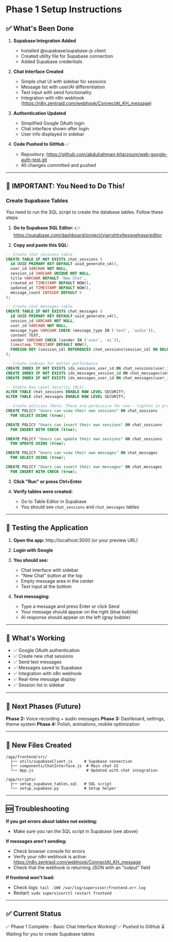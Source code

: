 # Phase 1 Setup Instructions

## ✅ What's Been Done

1. **Supabase Integration Added**
   - Installed @supabase/supabase-js client
   - Created utility file for Supabase connection
   - Added Supabase credentials

2. **Chat Interface Created**
   - Simple chat UI with sidebar for sessions
   - Message list with user/AI differentiation
   - Text input with send functionality
   - Integration with n8n webhook (https://n8n.zentraid.com/webhook/ConnectAI_KH_message)

3. **Authentication Updated**
   - Simplified Google OAuth login
   - Chat interface shown after login
   - User info displayed in sidebar

4. **Code Pushed to GitHub** ✅
   - Repository: https://github.com/abdulrahman-kharzoum/web-google-auth-test.git
   - All changes committed and pushed

---

## 🔴 IMPORTANT: You Need to Do This!

### Create Supabase Tables

You need to run the SQL script to create the database tables. Follow these steps:

1. **Go to Supabase SQL Editor:**
   👉 https://supabase.com/dashboard/project/yiarrshhxltesgoehqse/editor

2. **Copy and paste this SQL:**

```sql
-- Create chat_sessions table
CREATE TABLE IF NOT EXISTS chat_sessions (
  id UUID PRIMARY KEY DEFAULT uuid_generate_v4(),
  user_id VARCHAR NOT NULL,
  session_id VARCHAR UNIQUE NOT NULL,
  title VARCHAR DEFAULT 'New Chat',
  created_at TIMESTAMP DEFAULT NOW(),
  updated_at TIMESTAMP DEFAULT NOW(),
  message_count INTEGER DEFAULT 0
);

-- Create chat_messages table
CREATE TABLE IF NOT EXISTS chat_messages (
  id UUID PRIMARY KEY DEFAULT uuid_generate_v4(),
  session_id VARCHAR NOT NULL,
  user_id VARCHAR NOT NULL,
  message_type VARCHAR CHECK (message_type IN ('text', 'audio')),
  content TEXT,
  sender VARCHAR CHECK (sender IN ('user', 'ai')),
  timestamp TIMESTAMP DEFAULT NOW(),
  FOREIGN KEY (session_id) REFERENCES chat_sessions(session_id) ON DELETE CASCADE
);

-- Create indexes for better performance
CREATE INDEX IF NOT EXISTS idx_sessions_user_id ON chat_sessions(user_id);
CREATE INDEX IF NOT EXISTS idx_messages_session_id ON chat_messages(session_id);
CREATE INDEX IF NOT EXISTS idx_messages_user_id ON chat_messages(user_id);

-- Enable Row Level Security (RLS)
ALTER TABLE chat_sessions ENABLE ROW LEVEL SECURITY;
ALTER TABLE chat_messages ENABLE ROW LEVEL SECURITY;

-- Create policies (Note: These are permissive for now - tighten in production)
CREATE POLICY "Users can view their own sessions" ON chat_sessions
  FOR SELECT USING (true);

CREATE POLICY "Users can insert their own sessions" ON chat_sessions
  FOR INSERT WITH CHECK (true);

CREATE POLICY "Users can update their own sessions" ON chat_sessions
  FOR UPDATE USING (true);

CREATE POLICY "Users can view their own messages" ON chat_messages
  FOR SELECT USING (true);

CREATE POLICY "Users can insert their own messages" ON chat_messages
  FOR INSERT WITH CHECK (true);
```

3. **Click "Run" or press Ctrl+Enter**

4. **Verify tables were created:**
   - Go to Table Editor in Supabase
   - You should see `chat_sessions` and `chat_messages` tables

---

## 🧪 Testing the Application

1. **Open the app:** http://localhost:3000 (or your preview URL)

2. **Login with Google**

3. **You should see:**
   - Chat interface with sidebar
   - "New Chat" button at the top
   - Empty message area in the center
   - Text input at the bottom

4. **Test messaging:**
   - Type a message and press Enter or click Send
   - Your message should appear on the right (blue bubble)
   - AI response should appear on the left (gray bubble)

---

## 📝 What's Working

- ✅ Google OAuth authentication
- ✅ Create new chat sessions
- ✅ Send text messages
- ✅ Messages saved to Supabase
- ✅ Integration with n8n webhook
- ✅ Real-time message display
- ✅ Session list in sidebar

---

## 🚀 Next Phases (Future)

**Phase 2:** Voice recording + audio messages
**Phase 3:** Dashboard, settings, theme system
**Phase 4:** Polish, animations, mobile optimization

---

## 📁 New Files Created

```
/app/frontend/src/
  ├── utils/supabaseClient.js     # Supabase connection
  ├── components/ChatInterface.js  # Main chat UI
  └── App.js                       # Updated with chat integration

/app/scripts/
  ├── setup_supabase_tables.sql   # SQL script
  └── setup_supabase.py           # Setup helper
```

---

## 🆘 Troubleshooting

**If you get errors about tables not existing:**
- Make sure you ran the SQL script in Supabase (see above)

**If messages aren't sending:**
- Check browser console for errors
- Verify your n8n webhook is active: https://n8n.zentraid.com/webhook/ConnectAI_KH_message
- Check that the webhook is returning JSON with an "output" field

**If frontend won't load:**
- Check logs: `tail -100 /var/log/supervisor/frontend.err.log`
- Restart: `sudo supervisorctl restart frontend`

---

## ✅ Current Status

✅ Phase 1 Complete - Basic Chat Interface Working!
✅ Pushed to GitHub
⏳ Waiting for you to create Supabase tables
